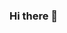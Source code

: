 ### Hi there 👋

<!--
**Huynh-Khang/Huynh-Khang** is a ✨ _special_ ✨ repository because its `README.md` (this file) appears on your GitHub profile.

Here are some ideas to get you started:

- 🔭 I’m currently working on OPPO 
- 🌱 I’m currently learning Law
- 👯 I’m looking to collaborate on OPPO 
- 🤔 I’m looking for help with No
- 💬 Ask me about No
- 📫 How to reach me: +84967348692
- 😄 Pronouns: Khoai Lang
- ⚡ Fun fact:
-->
